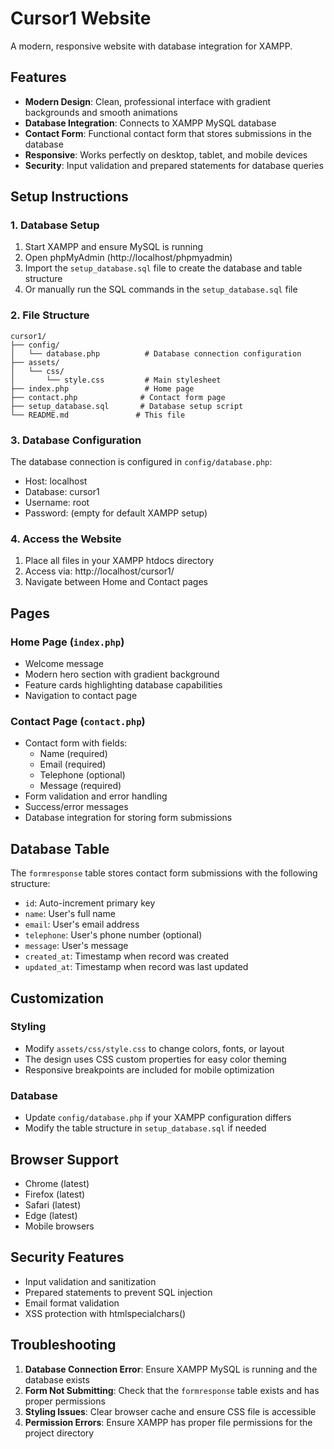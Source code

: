 # Cursor1 Website

A modern, responsive website with database integration for XAMPP.

## Features

- **Modern Design**: Clean, professional interface with gradient backgrounds and smooth animations
- **Database Integration**: Connects to XAMPP MySQL database
- **Contact Form**: Functional contact form that stores submissions in the database
- **Responsive**: Works perfectly on desktop, tablet, and mobile devices
- **Security**: Input validation and prepared statements for database queries

## Setup Instructions

### 1. Database Setup

1. Start XAMPP and ensure MySQL is running
2. Open phpMyAdmin (http://localhost/phpmyadmin)
3. Import the `setup_database.sql` file to create the database and table structure
4. Or manually run the SQL commands in the `setup_database.sql` file

### 2. File Structure

```
cursor1/
├── config/
│   └── database.php          # Database connection configuration
├── assets/
│   └── css/
│       └── style.css         # Main stylesheet
├── index.php                 # Home page
├── contact.php              # Contact form page
├── setup_database.sql       # Database setup script
└── README.md               # This file
```

### 3. Database Configuration

The database connection is configured in `config/database.php`:
- Host: localhost
- Database: cursor1
- Username: root
- Password: (empty for default XAMPP setup)

### 4. Access the Website

1. Place all files in your XAMPP htdocs directory
2. Access via: http://localhost/cursor1/
3. Navigate between Home and Contact pages

## Pages

### Home Page (`index.php`)
- Welcome message
- Modern hero section with gradient background
- Feature cards highlighting database capabilities
- Navigation to contact page

### Contact Page (`contact.php`)
- Contact form with fields:
  - Name (required)
  - Email (required)
  - Telephone (optional)
  - Message (required)
- Form validation and error handling
- Success/error messages
- Database integration for storing form submissions

## Database Table

The `formresponse` table stores contact form submissions with the following structure:
- `id`: Auto-increment primary key
- `name`: User's full name
- `email`: User's email address
- `telephone`: User's phone number (optional)
- `message`: User's message
- `created_at`: Timestamp when record was created
- `updated_at`: Timestamp when record was last updated

## Customization

### Styling
- Modify `assets/css/style.css` to change colors, fonts, or layout
- The design uses CSS custom properties for easy color theming
- Responsive breakpoints are included for mobile optimization

### Database
- Update `config/database.php` if your XAMPP configuration differs
- Modify the table structure in `setup_database.sql` if needed

## Browser Support

- Chrome (latest)
- Firefox (latest)
- Safari (latest)
- Edge (latest)
- Mobile browsers

## Security Features

- Input validation and sanitization
- Prepared statements to prevent SQL injection
- Email format validation
- XSS protection with htmlspecialchars()

## Troubleshooting

1. **Database Connection Error**: Ensure XAMPP MySQL is running and the database exists
2. **Form Not Submitting**: Check that the `formresponse` table exists and has proper permissions
3. **Styling Issues**: Clear browser cache and ensure CSS file is accessible
4. **Permission Errors**: Ensure XAMPP has proper file permissions for the project directory
